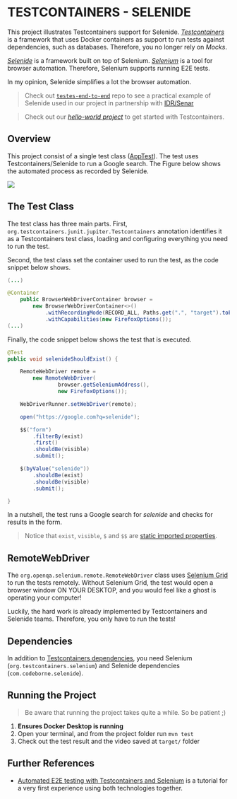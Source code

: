 # TESTCONTAINERS - SELENIDE
This project illustrates Testcontainers support for Selenide. [_Testcontainers_](https://testcontainers.com) is a framework that uses Docker containers as support to run tests against dependencies, such as databases. Therefore, you no longer rely on _Mocks_.

[_Selenide_](https://selenide.org) is a framework built on top of Selenium. [_Selenium_](https://www.selenium.dev) is a tool for browser automation. Therefore, Selenium supports running E2E tests.

In my opinion, Selenide simplifies a lot the browser automation.

> Check out [`testes-end-to-end`](https://github.com/manejo-project/testes-end-to-end.git) repo to see a practical example of Selenide used in our project in partnership with [IDR/Senar](https://www.noticiasagricolas.com.br/videos/soja/260090-novo-software-auxilia-produtores-do-parana-no-manejo-integrado-de-pragas-e-doencas.html?fbclid=IwAR1MoJ1x4MicU5K4kGY30cbOWT9wU5E1hRHqU_A8mCcA0fXFCPgjZKoVLTo#.Xs1HEi-ZNTY)

> Check out our [_hello-world project_](https://github.com/gabrielcostasilva/testcontainers-hello-world.git) to get started with Testcontainers.

## Overview
This project consist of a single test class ([AppTest](./src/test/java/com/example/AppTest.java)). The test uses Testcontainers/Selenide to run a Google search. The Figure below shows the automated process as recorded by Selenide.

<img src="./selenide-action.gif">

## The Test Class
The test class has three main parts. First, `org.testcontainers.junit.jupiter.Testcontainers` annotation identifies it as a Testcontainers test class, loading and configuring everything you need to run the test.

Second, the test class set the container used to run the test, as the code snippet below shows.

```java
(...)

@Container
    public BrowserWebDriverContainer browser = 
        new BrowserWebDriverContainer<>()
            .withRecordingMode(RECORD_ALL, Paths.get(".", "target").toFile())
            .withCapabilities(new FirefoxOptions());
(...)
```

Finally, the code snippet below shows the test that is executed.

```java
@Test
public void selenideShouldExist() {

    RemoteWebDriver remote = 
        new RemoteWebDriver(
                browser.getSeleniumAddress(), 
                new FirefoxOptions());

    WebDriverRunner.setWebDriver(remote);

    open("https://google.com?q=selenide");

    $$("form")
        .filterBy(exist)
        .first()
        .shouldBe(visible)
        .submit();

    $(byValue("selenide"))
        .shouldBe(exist)
        .shouldBe(visible)
        .submit();

}
```
In a nutshell, the test runs a Google search for _selenide_ and checks for results in the form.

> Notice that `exist`, `visible`, `$` and `$$` are [static imported properties](./src/test/java/com/example/AppTest.java).

## RemoteWebDriver
The `org.openqa.selenium.remote.RemoteWebDriver` class uses [Selenium Grid](https://www.selenium.dev/documentation/grid/) to run the tests remotely. Without Selenium Grid, the test would open a browser window ON YOUR DESKTOP, and you would feel like a ghost is operating your computer!

Luckily, the hard work is already implemented by Testcontainers and Selenide teams. Therefore, you only have to run the tests!


## Dependencies
In addition to [Testcontainers dependencies](https://github.com/gabrielcostasilva/testcontainers-hello-world#dependencies), you need Selenium (`org.testcontainers.selenium`) and Selenide dependencies (`com.codeborne.selenide`).

## Running the Project
> Be aware that running the project takes quite a while. So be patient ;)

1. **Ensures Docker Desktop is running**
2. Open your terminal, and from the project folder run `mvn test`
3. Check out the test result and the video saved at `target/` folder

## Further References
- [Automated E2E testing with Testcontainers and Selenium](https://luizcostatech.medium.com/automated-e2e-testing-with-testcontainers-and-selenium-df734a502832) is a tutorial for a very first experience using both technologies together.
